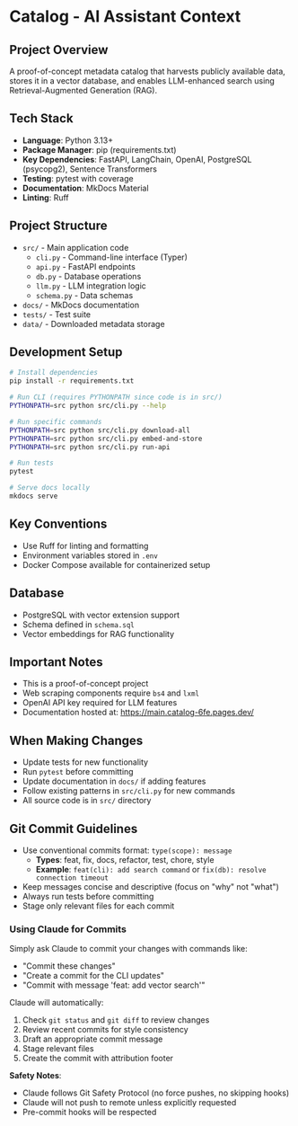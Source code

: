 # Catalog - AI Assistant Context

## Project Overview
A proof-of-concept metadata catalog that harvests publicly available data, stores it in a vector database, and enables LLM-enhanced search using Retrieval-Augmented Generation (RAG).

## Tech Stack
- **Language**: Python 3.13+
- **Package Manager**: pip (requirements.txt)
- **Key Dependencies**: FastAPI, LangChain, OpenAI, PostgreSQL (psycopg2), Sentence Transformers
- **Testing**: pytest with coverage
- **Documentation**: MkDocs Material
- **Linting**: Ruff

## Project Structure
- `src/` - Main application code
  - `cli.py` - Command-line interface (Typer)
  - `api.py` - FastAPI endpoints
  - `db.py` - Database operations
  - `llm.py` - LLM integration logic
  - `schema.py` - Data schemas
- `docs/` - MkDocs documentation
- `tests/` - Test suite
- `data/` - Downloaded metadata storage

## Development Setup
```bash
# Install dependencies
pip install -r requirements.txt

# Run CLI (requires PYTHONPATH since code is in src/)
PYTHONPATH=src python src/cli.py --help

# Run specific commands
PYTHONPATH=src python src/cli.py download-all
PYTHONPATH=src python src/cli.py embed-and-store
PYTHONPATH=src python src/cli.py run-api

# Run tests
pytest

# Serve docs locally
mkdocs serve
```

## Key Conventions
- Use Ruff for linting and formatting
- Environment variables stored in `.env`
- Docker Compose available for containerized setup

## Database
- PostgreSQL with vector extension support
- Schema defined in `schema.sql`
- Vector embeddings for RAG functionality

## Important Notes
- This is a proof-of-concept project
- Web scraping components require `bs4` and `lxml`
- OpenAI API key required for LLM features
- Documentation hosted at: https://main.catalog-6fe.pages.dev/

## When Making Changes
- Update tests for new functionality
- Run `pytest` before committing
- Update documentation in `docs/` if adding features
- Follow existing patterns in `src/cli.py` for new commands
- All source code is in `src/` directory

## Git Commit Guidelines

- Use conventional commits format: `type(scope): message`
  - **Types**: feat, fix, docs, refactor, test, chore, style
  - **Example**: `feat(cli): add search command` or `fix(db): resolve connection timeout`
- Keep messages concise and descriptive (focus on "why" not "what")
- Always run tests before committing
- Stage only relevant files for each commit

### Using Claude for Commits

Simply ask Claude to commit your changes with commands like:

- "Commit these changes"
- "Create a commit for the CLI updates"
- "Commit with message 'feat: add vector search'"

Claude will automatically:

1. Check `git status` and `git diff` to review changes
2. Review recent commits for style consistency
3. Draft an appropriate commit message
4. Stage relevant files
5. Create the commit with attribution footer

**Safety Notes**:

- Claude follows Git Safety Protocol (no force pushes, no skipping hooks)
- Claude will not push to remote unless explicitly requested
- Pre-commit hooks will be respected
